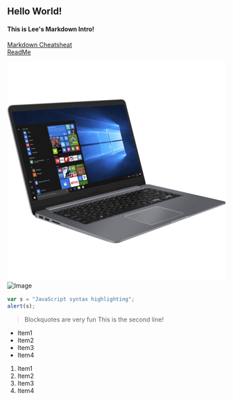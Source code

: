 ## Hello World!
#### This is Lee's Markdown Intro!

[Markdown Cheatsheat](https://github.com/adam-p/markdown-here/wiki/Markdown-Cheatsheet)</br>
[ReadMe](https://github.com/leeoffir/IT2600Intro/blob/master/README.md)

![Image](https://github.com/leeoffir/IT2600Intro/blob/master/asus_s510uq_bh71_i7_8550u_8gb_1tb_1361153.jpg "test")
![Image](https://www.bhphotovideo.com/images/images2500x2500/asus_s510uq_bh71_i7_8550u_8gb_1tb_1361153.jpg "test")


```javascript
var s = "JavaScript syntax highlighting";
alert(s);
```

> Blockquotes are very fun
> This is the second line!

* Item1 
* Item2 
* Item3 
* Item4

 1. Item1
 1. Item2
 3. Item3
 4. Item4
